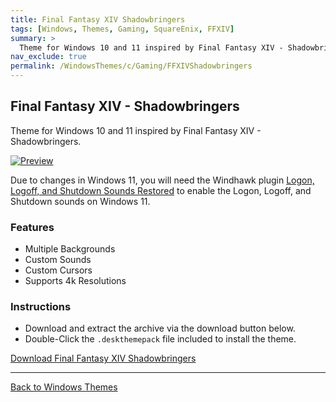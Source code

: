 ```yaml
---
title: Final Fantasy XIV Shadowbringers
tags: [Windows, Themes, Gaming, SquareEnix, FFXIV]
summary: >
  Theme for Windows 10 and 11 inspired by Final Fantasy XIV - Shadowbringers.
nav_exclude: true
permalink: /WindowsThemes/c/Gaming/FFXIVShadowbringers
---
```


## Final Fantasy XIV - Shadowbringers
Theme for Windows 10 and 11 inspired by Final Fantasy XIV - Shadowbringers.

[![Preview](https://gitlab.com/the-back-room/deskthemepacks/sfw/ffxiv-shadowbringers/-/raw/main/Extras/Preview.bmp)](https://gitlab.com/the-back-room/deskthemepacks/sfw/ffxiv-shadowbringers/-/raw/main/Extras/Preview.bmp)

Due to changes in Windows 11, you will need the Windhawk plugin [Logon, Logoff, and Shutdown Sounds Restored](https://windhawk.net/mods/logon-logoff-shutdown-sounds) to enable the Logon, Logoff, and Shutdown sounds on Windows 11.

### Features

- Multiple Backgrounds
- Custom Sounds
- Custom Cursors
- Supports 4k Resolutions

### Instructions

- Download and extract the archive via the download button below.
- Double-Click the `.deskthemepack` file included to install the theme.

<a href="https://gitlab.com/the-back-room/deskthemepacks/sfw/ffxiv-shadowbringers/-/archive/main/ffxiv-shadowbringers-main.zip" class="btn btn--primary btn--lg" target="_blank" rel="noopener noreferrer">Download Final Fantasy XIV Shadowbringers</a>

---

<a href="/WindowsThemes" class="btn btn--secondary btn--sm">Back to Windows Themes</a>